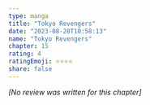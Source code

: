 ```yaml
---
type: manga
title: "Tokyo Revengers"
date: "2023-08-20T10:58:13"
name: "Tokyo Revengers"
chapter: 15
rating: 4
ratingEmoji: ⭐️⭐️⭐️⭐️
share: false
---
```


_[No review was written for this chapter]_
